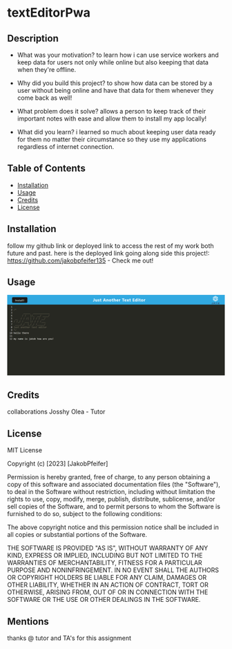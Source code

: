 # textEditorPwa

## Description



- What was your motivation?
to learn how i can use service workers and keep data for users not only while online but also keeping that data when they're offline.
- Why did you build this project?
to show how data can be stored by a user without being online and have that data for them whenever they come back as well!

- What problem does it solve?
allows a person to keep track of their important notes with ease and allow them to install my app locally!
- What did you learn?
i learned so much about keeping user data ready for them no matter their circumstance so they use my applications regardless of internet connection.
## Table of Contents 



- [Installation](#installation)
- [Usage](#usage)
- [Credits](#credits)
- [License](#license)

## Installation

follow my github link or deployed link to access the rest of my work both future and past. here is the deployed link going along side this project!:<br/>
https://github.com/jakobpfeifer135 - Check me out! <br/>







## Usage



   ![completed project](<./client/src/images/exampleScreenshot.png>)

## Credits

collaborations Josshy Olea - Tutor


## License

MIT License

Copyright (c) [2023] [JakobPfeifer]

Permission is hereby granted, free of charge, to any person obtaining a copy
of this software and associated documentation files (the "Software"), to deal
in the Software without restriction, including without limitation the rights
to use, copy, modify, merge, publish, distribute, sublicense, and/or sell
copies of the Software, and to permit persons to whom the Software is
furnished to do so, subject to the following conditions:

The above copyright notice and this permission notice shall be included in all
copies or substantial portions of the Software.

THE SOFTWARE IS PROVIDED "AS IS", WITHOUT WARRANTY OF ANY KIND, EXPRESS OR
IMPLIED, INCLUDING BUT NOT LIMITED TO THE WARRANTIES OF MERCHANTABILITY,
FITNESS FOR A PARTICULAR PURPOSE AND NONINFRINGEMENT. IN NO EVENT SHALL THE
AUTHORS OR COPYRIGHT HOLDERS BE LIABLE FOR ANY CLAIM, DAMAGES OR OTHER
LIABILITY, WHETHER IN AN ACTION OF CONTRACT, TORT OR OTHERWISE, ARISING FROM,
OUT OF OR IN CONNECTION WITH THE SOFTWARE OR THE USE OR OTHER DEALINGS IN THE
SOFTWARE.

## Mentions
thanks @ tutor and TA's for this assignment